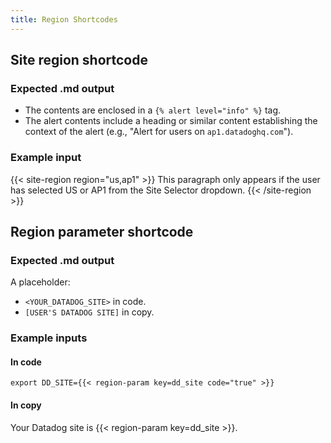 ```yaml
---
title: Region Shortcodes
---
```


## Site region shortcode

### Expected .md output

- The contents are enclosed in a `{% alert level="info" %}` tag.
- The alert contents include a heading or similar content establishing the context of the alert (e.g., "Alert for users on `ap1.datadoghq.com`").

### Example input

{{< site-region region="us,ap1" >}}
This paragraph only appears if the user has selected US or AP1 from the Site Selector dropdown.
{{< /site-region >}}

## Region parameter shortcode

### Expected .md output

A placeholder: 

- `<YOUR_DATADOG_SITE>` in code.
- `[USER'S DATADOG SITE]` in copy.

### Example inputs

#### In code

```shell
export DD_SITE={{< region-param key=dd_site code="true" >}}
```

#### In copy

Your Datadog site is {{< region-param key=dd_site >}}.